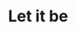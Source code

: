---
ee_id_show: '4509'
title: Let it be
url: let-it-be
live_url:
year: '2018'
venue: Flagship AS
state_country: Stavanger
type:
dates:
wwwnews:
wwweblast:
pitch: 'Curated a small show 4 Flagship AS (the gallery inside Arcangel Surfware’s
  flagship) with the legendary Steina and Woody Vasulka: Let it be (1970) '
ps:
credits:
download:
layout: shows
---